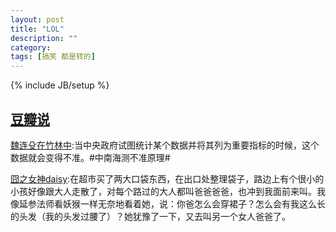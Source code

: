 ```yaml
---
layout: post
title: "LOL"
description: ""
category: 
tags: [搞笑 都是转的]
---
```

{% include JB/setup %}

## [豆瓣说](http://www.douban.com)

[魏连殳在竹林中](http://www.douban.com/people/lizn007/status/1468968545/):当中央政府试图统计某个数据并将其列为重要指标的时候，这个数据就会变得不准。#中南海测不准原理#

[囧之女神daisy](http://www.douban.com/people/daisychen1942/status/1469134044/):在超市买了两大口袋东西，在出口处整理袋子，路边上有个很小的小孩好像跟大人走散了，对每个路过的大人都叫爸爸爸爸，也冲到我面前来叫。我像延参法师看妖猴一样无奈地看着她，说：你爸怎么会穿裙子？怎么会有我这么长的头发（我的头发过腰了）？她犹豫了一下，又去叫另一个女人爸爸了。

